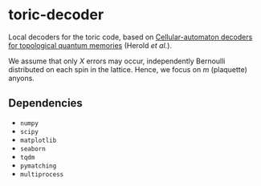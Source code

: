 # toric-decoder

Local decoders for the toric code, based on [Cellular-automaton decoders for topological quantum memories](https://arxiv.org/abs/1406.2338) (Herold *et al.*).

We assume that only $X$ errors may occur, independently Bernoulli distributed on each spin in the lattice. Hence, we focus on $m$ (plaquette) anyons.

## Dependencies

* `numpy`
* `scipy`
* `matplotlib`
* `seaborn`
* `tqdm`
* `pymatching`
* `multiprocess`
